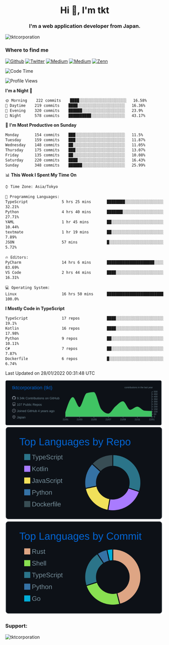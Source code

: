 <h1 align="center">Hi 👋, I'm tkt</h1>
<h3 align="center">I'm a web application developer from Japan.</h3>

<p align="left"> <img src="https://komarev.com/ghpvc/?username=tktcorporation&label=Profile%20views&color=0e75b6&style=flat" alt="tktcorporation" /> </p>

<h3>Where to find me</h3>
<p>
<a href="https://github.com/tktcorporation" target="_blank"><img alt="Github" src="https://img.shields.io/badge/GitHub-%2312100E.svg?&style=for-the-badge&logo=Github&logoColor=white" /></a>
<a href="https://twitter.com/tktcorporation" target="_blank"><img alt="Twitter" src="https://img.shields.io/badge/twitter-%231DA1F2.svg?&style=for-the-badge&logo=twitter&logoColor=white" /></a>
<a href="https://www.linkedin.com/in/tktcorporation" target="_blank"><img alt="Medium" src="https://img.shields.io/badge/linkdin-0a66c2.svg?&style=for-the-badge&logo=linkedin&logoColor=white" /></a>
<a href="https://qiita.com/tktcorporation" target="_blank"><img alt="Medium" src="https://img.shields.io/badge/qiita-55C500.svg?&style=for-the-badge&logo=qiita&logoColor=white" /></a>
<a href="https://zenn.dev/tktcorporation" target="_blank"><img alt="Zenn" src="https://img.shields.io/badge/Zenn-3EA8FF.svg?&style=for-the-badge&logo=Zenn&logoColor=white" /></a>
</p>
  
<!--START_SECTION:waka-->
![Code Time](http://img.shields.io/badge/Code%20Time-110%20hrs%2030%20mins-blue)

![Profile Views](http://img.shields.io/badge/Profile%20Views-0-blue)

**I'm a Night 🦉** 

```text
🌞 Morning    222 commits    ████░░░░░░░░░░░░░░░░░░░░░   16.58% 
🌆 Daytime    219 commits    ████░░░░░░░░░░░░░░░░░░░░░   16.36% 
🌃 Evening    320 commits    ██████░░░░░░░░░░░░░░░░░░░   23.9% 
🌙 Night      578 commits    ██████████░░░░░░░░░░░░░░░   43.17%

```
📅 **I'm Most Productive on Sunday** 

```text
Monday       154 commits    ███░░░░░░░░░░░░░░░░░░░░░░   11.5% 
Tuesday      159 commits    ███░░░░░░░░░░░░░░░░░░░░░░   11.87% 
Wednesday    148 commits    ██░░░░░░░░░░░░░░░░░░░░░░░   11.05% 
Thursday     175 commits    ███░░░░░░░░░░░░░░░░░░░░░░   13.07% 
Friday       135 commits    ██░░░░░░░░░░░░░░░░░░░░░░░   10.08% 
Saturday     220 commits    ████░░░░░░░░░░░░░░░░░░░░░   16.43% 
Sunday       348 commits    ██████░░░░░░░░░░░░░░░░░░░   25.99%

```


📊 **This Week I Spent My Time On** 

```text
⌚︎ Time Zone: Asia/Tokyo

💬 Programming Languages: 
TypeScript               5 hrs 25 mins       ████████░░░░░░░░░░░░░░░░░   32.21% 
Python                   4 hrs 40 mins       ███████░░░░░░░░░░░░░░░░░░   27.71% 
YAML                     1 hr 45 mins        ██░░░░░░░░░░░░░░░░░░░░░░░   10.44% 
textmate                 1 hr 19 mins        ██░░░░░░░░░░░░░░░░░░░░░░░   7.89% 
JSON                     57 mins             █░░░░░░░░░░░░░░░░░░░░░░░░   5.72%

🔥 Editors: 
PyCharm                  14 hrs 6 mins       █████████████████████░░░░   83.69% 
VS Code                  2 hrs 44 mins       ████░░░░░░░░░░░░░░░░░░░░░   16.31%

💻 Operating System: 
Linux                    16 hrs 50 mins      █████████████████████████   100.0%

```

**I Mostly Code in TypeScript** 

```text
TypeScript               17 repos            ████░░░░░░░░░░░░░░░░░░░░░   19.1% 
Kotlin                   16 repos            ████░░░░░░░░░░░░░░░░░░░░░   17.98% 
Python                   9 repos             ██░░░░░░░░░░░░░░░░░░░░░░░   10.11% 
C#                       7 repos             ██░░░░░░░░░░░░░░░░░░░░░░░   7.87% 
Dockerfile               6 repos             █░░░░░░░░░░░░░░░░░░░░░░░░   6.74%

```



 Last Updated on 28/01/2022 00:31:48 UTC
<!--END_SECTION:waka-->

[![](https://raw.githubusercontent.com/tktcorporation/tktcorporation/master/profile-summary-card-output/github_dark/0-profile-details.svg)](https://github.com/vn7n24fzkq/github-profile-summary-cards)
[![](https://raw.githubusercontent.com/tktcorporation/tktcorporation/master/profile-summary-card-output/github_dark/1-repos-per-language.svg)](https://github.com/vn7n24fzkq/github-profile-summary-cards) [![](https://raw.githubusercontent.com/tktcorporation/tktcorporation/master/profile-summary-card-output/github_dark/2-most-commit-language.svg)](https://github.com/vn7n24fzkq/github-profile-summary-cards)

<h3 align="left">Support:</h3>
<p><a href="https://www.buymeacoffee.com/tktcorporation"> <img align="left" src="https://cdn.buymeacoffee.com/buttons/v2/default-yellow.png" height="50" width="210" alt="tktcorporation" /></a></p><br><br>
